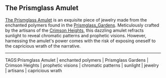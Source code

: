 ## The Prismglass Amulet

[The Prismglass Amulet](Prismglass%20Amulet.md) is an exquisite piece of jewelry made from the enchanted polymers found in the [Prismglass_Gardens](../Places/Prismglass_Gardens.md). Meticulously crafted by the artisans of the [Crimson Heights](../Places/Crimson_Heights.md), this dazzling amulet refracts sunlight to reveal chromatic patterns and prophetic visions. However, harnessing the amulet's power comes with the risk of exposing oneself to the capricious wrath of the narrative.


---

TAGS:Prismglass Amulet | enchanted polymers | Prismglass Gardens | Crimson Heights | prophetic visions | chromatic patterns | sunlight | jewelry | artisans | capricious wrath
